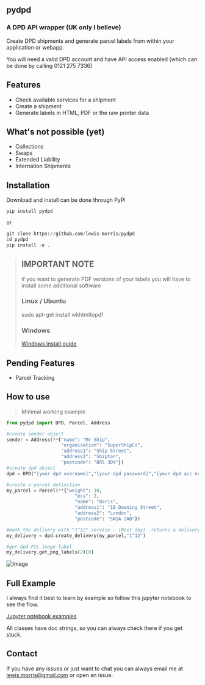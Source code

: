 ## pydpd

### A DPD API wrapper (UK only I believe)

Create DPD shipments and generate parcel labels from within your application or webapp.

You will need a valid DPD account and have API access enabled (which can be done by calling 0121 275 7336)

## Features

* Check available services for a shipment
* Create a shipment 
* Generate labels in HTML, PDF or the raw printer data

## What's not possible (yet)

* Collections
* Swaps
* Extended Liability   
* Internation Shipments


## Installation

Download and install can be done through PyPi

```
pip install pydpd
```
or

```python
git clone https://github.com/lewis-morris/pydpd
cd pydpd
pip install -e .
```

>## IMPORTANT NOTE
> if you want to generate PDF versions of your labels you will have to install some additional software
> 
> ### Linux / Ubuntu
>  sudo apt-get install wkhtmltopdf
> ### Windows
> [Windows install guide](https://github.com/JazzCore/python-pdfkit/wiki/Installing-wkhtmltopdf)


## Pending Features

* Parcel Tracking 


## How to use

> Minimal working example
> 
```python
from pydpd import DPD, Parcel, Address

#create sender object
sender = Address(**{"name": "Mr Ship",
                    "organisation": "SuperShipCo",
                    "address1": "Ship Street",
                    "address2": "Shipton",
                    "postcode": "BR5 3DX"})
#create dpd object
dpd = DPD("[your dpd username]","[your dpd password]","[your dpd acc no]", sender)

#create a parcel definition
my_parcel = Parcel(**{"weight": 10,
                         "pcs": 2,
                         "name": "Boris",
                         "address1": "10 Downing Street",
                         "address2": "London",
                         "postcode": "SW1A 2AB"})

#book the delivery with "1^12" service - (Next day)  returns a delivery object
my_delivery = dpd.create_delivery(my_parcel,"1^12")

#get dpd PIL image label
my_delivery.get_png_labels(2)[0]

```

![Image](examples/nVNBt39IzpOmOg.png)

## Full Example 
I always find it best to learn by example so follow this jupyter notebook to see the flow. 

[Jupyter notebook examples](examples/dpd_examples.ipynb)

All classes have doc strings, so you can always check there if you get stuck.


## Contact

If you have any issues or just want to chat you can always email me at lewis.morris@gmail.com or open an issue.
